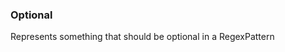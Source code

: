 ### <a id="McUtils.McUtils.Parsers.RegexPatterns.Optional">Optional</a>
Represents something that should be optional in a RegexPattern

